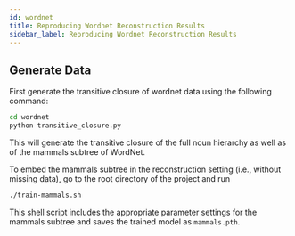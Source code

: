 ```yaml
---
id: wordnet
title: Reproducing Wordnet Reconstruction Results
sidebar_label: Reproducing Wordnet Reconstruction Results
---
```


## Generate Data

First generate the transitive closure of wordnet data using the following command:

```Bash
cd wordnet
python transitive_closure.py
```

This will generate the transitive closure of the full noun hierarchy as well as of the mammals subtree of WordNet.

To embed the mammals subtree in the reconstruction setting (i.e., without missing data), go to the root directory of the project and run

```Bash
./train-mammals.sh
```	


This shell script includes the appropriate parameter settings for the mammals subtree and saves the trained model as `mammals.pth`.